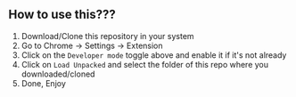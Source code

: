 ## How to use this???

1. Download/Clone this repository in your system
2. Go to Chrome -> Settings -> Extension
3. Click on the `Developer mode` toggle above and enable it if it's not already
4. Click on `Load Unpacked` and select the folder of this repo where you downloaded/cloned
5. Done, Enjoy 
